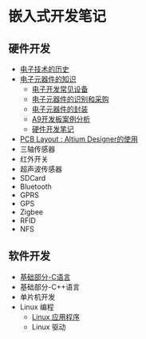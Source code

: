# 嵌入式开发笔记

## 硬件开发

* [电子技术的历史](Hardware/History/index.md)
* [电子元器件的知识](Hardware/Chips/index.md)
    * [电子开发常见设备](Hardware/Chips/Tool.md)
    * [电子元器件的识别和采购](Hardware/Chips/Components.md)
    * [电子元器件的封装](Hardware/Chips/Package.md)
    * [A9开发板案例分析](Hardware/Chips/FS4412.md)
    * [硬件开发笔记](Hardware/Chips/Note.md)
* [PCB Layout : Altium Designer的使用](Hardware/AltiumDesigner/index.md)
* 三轴传感器
* 红外开关
* 超声波传感器
* SDCard
* Bluetooth
* GPRS
* GPS
* Zigbee
* RFID
* NFS

## 软件开发

* [基础部分-C语言](Software/Language/C/index.md)
* 基础部分-C++语言
* 单片机开发
* Linux 编程
    * [Linux 应用程序](Software/LinuxProgram/Application/index.md)
    * Linux 驱动
